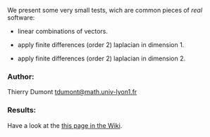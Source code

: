 We present some very small tests, wich are common pieces of _real_
software:

* linear combinations of vectors.


* apply finite differences (order 2) laplacian in dimension 1.

* apply finite differences (order 2) laplacian in dimension 2.


### Author:

Thierry Dumont   tdumont@math.univ-lyon1.fr

### Results:
Have a look at the  [this page in the Wiki](https://github.com/Thierry-Dumont/BenchmarksPythonJuliaAndCo/wiki/6-The-micro-benchmarks).
